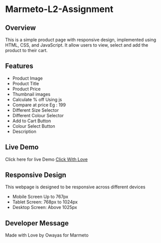 # Marmeto-L2-Assignment 

## Overview

This is a simple product page with responsive design, implemented using HTML, CSS, and JavaScript. It allow users to view, select and add the product to their cart.






## Features

- Product Image
- Product Title
- Product Price
- Thumbnail images
- Calculate % off Using js 
- Compare at price Eg : 199
- Different Size Selector
- Different Colour Selector
- Add to Cart Button
- Colour Select Button
- Description
## Live Demo

Click here for live Demo [Click With Love](https://darowais909.github.io/Marmeto-L2-Assignment/)

## Responsive Design
This webpage is designed to be responsive across different devices
- Mobile Screen Up to 767px
- Tablet Screen: 768px to 1024px
- Desktop Screen: Above 1025px

## Developer Message
Made with Love by Owayas for Marmeto